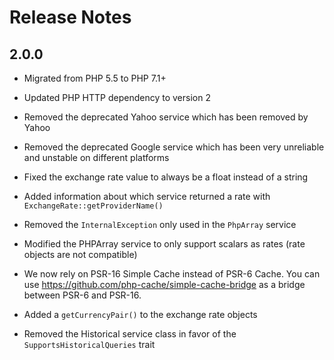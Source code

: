 # Release Notes

## 2.0.0

- Migrated from PHP 5.5 to PHP 7.1+

- Updated PHP HTTP dependency to version 2

- Removed the deprecated Yahoo service which has been removed by Yahoo

- Removed the deprecated Google service which has been very unreliable and unstable on different platforms

- Fixed the exchange rate value to always be a float instead of a string

- Added information about which service returned a rate with `ExchangeRate::getProviderName()`

- Removed the `InternalException` only used in the `PhpArray` service

- Modified the PHPArray service to only support scalars as rates (rate objects are not compatible)

- We now rely on PSR-16 Simple Cache instead of PSR-6 Cache. You can use https://github.com/php-cache/simple-cache-bridge
as a bridge between PSR-6 and PSR-16.

- Added a `getCurrencyPair()` to the exchange rate objects

- Removed the Historical service class in favor of the `SupportsHistoricalQueries` trait
